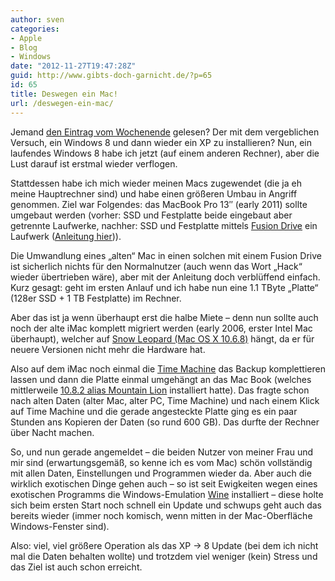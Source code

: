 ```yaml
---
author: sven
categories:
- Apple
- Blog
- Windows
date: "2012-11-27T19:47:28Z"
guid: http://www.gibts-doch-garnicht.de/?p=65
id: 65
title: Deswegen ein Mac!
url: /deswegen-ein-mac/
---
```


Jemand [den Eintrag vom Wochenende](https://www.gibts-doch-garnicht.de/kleiner-ausflug-in-die-windows-holle/ "Kleiner Ausflug in die Windows-Hölle") gelesen? Der mit dem vergeblichen Versuch, ein Windows 8 und dann wieder ein XP zu installieren? Nun, ein laufendes Windows 8 habe ich jetzt (auf einem anderen Rechner), aber die Lust darauf ist erstmal wieder verflogen.

Stattdessen habe ich mich wieder meinen Macs zugewendet (die ja eh meine Hauptrechner sind) und habe einen größeren Umbau in Angriff genommen. Ziel war Folgendes: das MacBook Pro 13″ (early 2011) sollte umgebaut werden (vorher: SSD und Festplatte beide eingebaut aber getrennte Laufwerke, nachher: SSD und Festplatte mittels [Fusion Drive](http://de.wikipedia.org/wiki/Fusiondrive) ein Laufwerk ([Anleitung hier](http://www.petralli.net/2012/10/analyzing-apples-fusion-drive-in-an-attempt-to-retrofit-an-existing-macs-with-an-ssd-and-a-traditional-hard-disk/))).

Die Umwandlung eines „alten“ Mac in einen solchen mit einem Fusion Drive ist sicherlich nichts für den Normalnutzer (auch wenn das Wort „Hack“ wieder übertrieben wäre), aber mit der Anleitung doch verblüffend einfach. Kurz gesagt: geht im ersten Anlauf und ich habe nun eine 1.1 TByte „Platte“ (128er SSD + 1 TB Festplatte) im Rechner.

Aber das ist ja wenn überhaupt erst die halbe Miete – denn nun sollte auch noch der alte iMac komplett migriert werden (early 2006, erster Intel Mac überhaupt), welcher auf [Snow Leopard (Mac OS X 10.6.8)](http://de.wikipedia.org/wiki/Mac_OS_X_10.6) hängt, da er für neuere Versionen nicht mehr die Hardware hat.

Also auf dem iMac noch einmal die [Time Machine](http://de.wikipedia.org/wiki/Time_Machine_(Apple)) das Backup komplettieren lassen und dann die Platte einmal umgehängt an das Mac Book (welches mittlerweile [10.8.2 alias Mountain Lion](http://de.wikipedia.org/wiki/OS_X_10.8) installiert hatte). Das fragte schon nach alten Daten (alter Mac, alter PC, Time Machine) und nach einem Klick auf Time Machine und die gerade angesteckte Platte ging es ein paar Stunden ans Kopieren der Daten (so rund 600 GB). Das durfte der Rechner über Nacht machen.

So, und nun gerade angemeldet – die beiden Nutzer von meiner Frau und mir sind (erwartungsgemäß, so kenne ich es vom Mac) schön vollständig mit allen Daten, Einstellungen und Programmen wieder da. Aber auch die wirklich exotischen Dinge gehen auch – so ist seit Ewigkeiten wegen eines exotischen Programms die Windows-Emulation [Wine](http://www.davidbaumgold.com/tutorials/wine-mac/) installiert – diese holte sich beim ersten Start noch schnell ein Update und schwups geht auch das bereits wieder (immer noch komisch, wenn mitten in der Mac-Oberfläche Windows-Fenster sind).

Also: viel, viel größere Operation als das XP -&gt; 8 Update (bei dem ich nicht mal die Daten behalten wollte) und trotzdem viel weniger (kein) Stress und das Ziel ist auch schon erreicht.